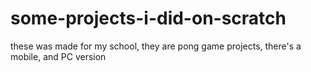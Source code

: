 # some-projects-i-did-on-scratch
these was made for my school, they are pong game projects, there's a mobile, and PC version

